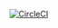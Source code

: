 [![CircleCI](https://circleci.com/gh/YasushiKobayashi/search-list.svg?style=svg)](https://circleci.com/gh/YasushiKobayashi/search-list)
